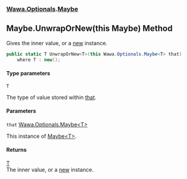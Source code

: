 ### [Wawa.Optionals](Wawa.Optionals.md 'Wawa.Optionals').[Maybe](Maybe.md 'Wawa.Optionals.Maybe')

## Maybe.UnwrapOrNew<T>(this Maybe<T>) Method

Gives the inner value, or a [new](https://docs.microsoft.com/en-us/dotnet/csharp/language-reference/keywords/new 'https://docs.microsoft.com/en-us/dotnet/csharp/language-reference/keywords/new') instance.

```csharp
public static T UnwrapOrNew<T>(this Wawa.Optionals.Maybe<T> that)
    where T : new();
```
#### Type parameters

<a name='Wawa.Optionals.Maybe.UnwrapOrNew_T_(thisWawa.Optionals.Maybe_T_).T'></a>

`T`

The type of value stored within [that](Maybe.UnwrapOrNew.ECqqU0I+XsTRRF1q4jt3Ww.md#Wawa.Optionals.Maybe.UnwrapOrNew_T_(thisWawa.Optionals.Maybe_T_).that 'Wawa.Optionals.Maybe.UnwrapOrNew<T>(this Wawa.Optionals.Maybe<T>).that').
#### Parameters

<a name='Wawa.Optionals.Maybe.UnwrapOrNew_T_(thisWawa.Optionals.Maybe_T_).that'></a>

`that` [Wawa.Optionals.Maybe&lt;](Maybe_T_.md 'Wawa.Optionals.Maybe<T>')[T](Maybe.UnwrapOrNew.ECqqU0I+XsTRRF1q4jt3Ww.md#Wawa.Optionals.Maybe.UnwrapOrNew_T_(thisWawa.Optionals.Maybe_T_).T 'Wawa.Optionals.Maybe.UnwrapOrNew<T>(this Wawa.Optionals.Maybe<T>).T')[&gt;](Maybe_T_.md 'Wawa.Optionals.Maybe<T>')

This instance of [Maybe&lt;T&gt;](Maybe_T_.md 'Wawa.Optionals.Maybe<T>').

#### Returns
[T](Maybe.UnwrapOrNew.ECqqU0I+XsTRRF1q4jt3Ww.md#Wawa.Optionals.Maybe.UnwrapOrNew_T_(thisWawa.Optionals.Maybe_T_).T 'Wawa.Optionals.Maybe.UnwrapOrNew<T>(this Wawa.Optionals.Maybe<T>).T')  
The inner value, or a [new](https://docs.microsoft.com/en-us/dotnet/csharp/language-reference/keywords/new 'https://docs.microsoft.com/en-us/dotnet/csharp/language-reference/keywords/new') instance.